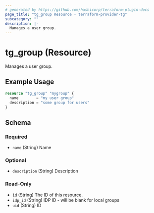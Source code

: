 ```yaml
---
# generated by https://github.com/hashicorp/terraform-plugin-docs
page_title: "tg_group Resource - terraform-provider-tg"
subcategory: ""
description: |-
  Manages a user group.
---
```


# tg_group (Resource)

Manages a user group.

## Example Usage

```terraform
resource "tg_group" "mygroup" {
  name        = "my user group"
  description = "some group for users"
}
```

<!-- schema generated by tfplugindocs -->
## Schema

### Required

- `name` (String) Name

### Optional

- `description` (String) Description

### Read-Only

- `id` (String) The ID of this resource.
- `idp_id` (String) IDP ID - will be blank for local groups
- `uid` (String) ID
